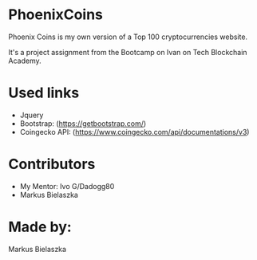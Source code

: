 # PhoenixCoins

Phoenix Coins is my own version of a Top 100 cryptocurrencies website.

It's a project assignment from the Bootcamp on Ivan on Tech Blockchain Academy.

# Used links

* Jquery
* Bootstrap: (https://getbootstrap.com/)
* Coingecko API: (https://www.coingecko.com/api/documentations/v3)

# Contributors

* My Mentor: Ivo G/Dadogg80
* Markus Bielaszka

# Made by:

Markus Bielaszka
